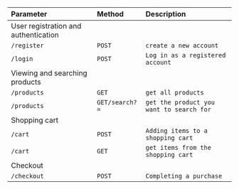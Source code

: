 | Parameter                            | Method         | Description                              |
| :----------------------------------- | :------------- | :--------------------------------------- |
| User registration and authentication |
| `/register`                          | `POST`         | `create a new account`                   |
| `/login`                             | `POST`         | `Log in as a registered account`         |
| Viewing and searching products       |
| `/products`                          | `GET`          | `get all products`                       |
| `/products`                          | `GET/search?=` | `get the product you want to search for` |
| Shopping cart                        |
| `/cart`                              | `POST`         | `Adding items to a shopping cart`        |
| `/cart`                              | `GET`          | `get items from the shopping cart`       |
| Checkout                             |
| `/checkout`                          | `POST`         | `Completing a purchase`                  |
